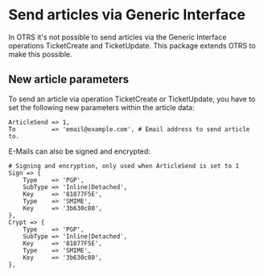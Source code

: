 # Send articles via Generic Interface
In OTRS it's not possible to send articles via the Generic Interface operations TicketCreate and TicketUpdate.
This package extends OTRS to make this possible.

## New article parameters
To send an article via operation TicketCreate or TicketUpdate, you have to set the following new parameters within the article data:

```
ArticleSend => 1,
To          => 'email@example.com', # Email address to send article to.
```

E-Mails can also be signed and encrypted:

```
# Signing and encryption, only used when ArticleSend is set to 1
Sign => {
    Type    => 'PGP',
    SubType => 'Inline|Detached',
    Key     => '81877F5E',
    Type    => 'SMIME',
    Key     => '3b630c80',
},
Crypt => {
    Type    => 'PGP',
    SubType => 'Inline|Detached',
    Key     => '81877F5E',
    Type    => 'SMIME',
    Key     => '3b630c80',
},
```
